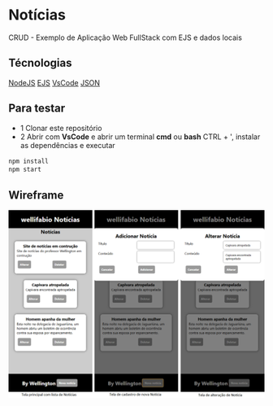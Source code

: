 # Notícias
CRUD - Exemplo de Aplicação Web FullStack com EJS e dados locais

## Técnologias
[NodeJS](https://nodejs.org/en)
[EJS](https://ejs.co/)
[VsCode](https://code.visualstudio.com/)
[JSON](https://www.json.org/json-en.html)

## Para testar
- 1 Clonar este repositório
- 2 Abrir com **VsCode** e abrir um terminal **cmd** ou **bash** CTRL + ', instalar as dependências e executar
```bash
npm install
npm start
```
## Wireframe
![wireframe](./wireframe.png)